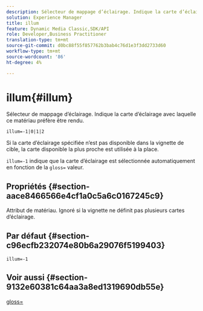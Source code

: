 ```yaml
---
description: Sélecteur de mappage d’éclairage. Indique la carte d’éclairage avec laquelle ce matériau préfère être rendu.
solution: Experience Manager
title: illum
feature: Dynamic Media Classic,SDK/API
role: Developer,Business Practitioner
translation-type: tm+mt
source-git-commit: d0bc88f55f857762b3bab4c76d1e3f3dd2733d60
workflow-type: tm+mt
source-wordcount: '86'
ht-degree: 4%

---
```



# illum{#illum}

Sélecteur de mappage d’éclairage. Indique la carte d’éclairage avec laquelle ce matériau préfère être rendu.

`illum=-1|0|1|2`

Si la carte d’éclairage spécifiée n’est pas disponible dans la vignette de cible, la carte disponible la plus proche est utilisée à la place.

`illum=-1` indique que la carte d’éclairage est sélectionnée automatiquement en fonction de la  `gloss=` valeur.

## Propriétés {#section-aace8466566e4cf1a0c5a6c0167245c9}

Attribut de matériau. Ignoré si la vignette ne définit pas plusieurs cartes d’éclairage.

## Par défaut {#section-c96ecfb232074e80b6a29076f5199403}

`illum=-1`

## Voir aussi {#section-9132e60381c64aa3a8ed1319690db55e}

[gloss=](../../../../../ir-api/http-protocol/image-rendering-api-ref/c-ir-http-protocol-ref/c-ir-http-protocol-command-reference/r-ir-http-gloss.md#reference-325aef2ee51e4e1584a06047427340ca)

